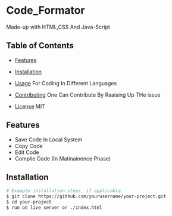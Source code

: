 # Code_Formator
Made-up with HTML,CSS And Java-Script

## Table of Contents

- [Features](#features)

- [Installation](#installation)
- [Usage](#usage)
  For Coding In Different Languages
- [Contributing](#contributing)
  One Can Contribute By Raaising Up THe issue
- [License](#license)
  MIT

## Features
- Save Code In Local System
- Copy Code
- Edit Code
- Complie Code (In Matinainence Phase)

## Installation

```bash
# Example installation steps, if applicable
$ git clone https://github.com/yourusername/your-project.git
$ cd your-project
$ run on live server or ./index.html
